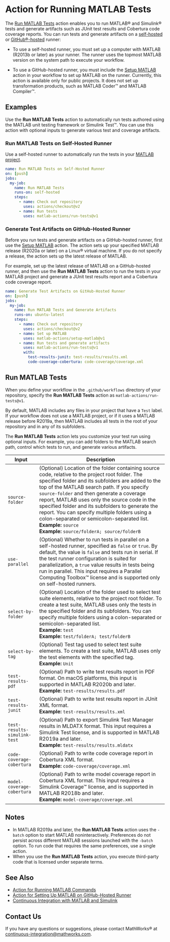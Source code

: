 # Action for Running MATLAB Tests

The [Run MATLAB Tests](#run-matlab-tests) action enables you to run MATLAB&reg; and Simulink&reg; tests and generate artifacts such as JUnit test results and Cobertura code coverage reports. You can run tests and generate artifacts on a [self-hosted](https://docs.github.com/en/free-pro-team@latest/actions/hosting-your-own-runners/about-self-hosted-runners) or [GitHub&reg;-hosted](https://docs.github.com/en/free-pro-team@latest/actions/reference/specifications-for-github-hosted-runners) runner:

- To use a self-hosted runner, you must set up a computer with MATLAB (R2013b or later) as your runner. The runner uses the topmost MATLAB version on the system path to execute your workflow.

- To use a GitHub-hosted runner, you must include the [Setup MATLAB](https://github.com/matlab-actions/setup-matlab/) action in your workflow to set up MATLAB on the runner. Currently, this action is available only for public projects. It does not set up transformation products, such as MATLAB Coder&trade; and MATLAB Compiler&trade;.

## Examples
Use the **Run MATLAB Tests** action to automatically run tests authored using the MATLAB unit testing framework or Simulink Test&trade;. You can use this action with optional inputs to generate various test and coverage artifacts.

### Run MATLAB Tests on Self-Hosted Runner
Use a self-hosted runner to automatically run the tests in your [MATLAB project](https://www.mathworks.com/help/matlab/projects.html).

```yaml
name: Run MATLAB Tests on Self-Hosted Runner
on: [push]
jobs:
  my-job:
    name: Run MATLAB Tests
    runs-on: self-hosted
    steps:
      - name: Check out repository
        uses: actions/checkout@v2
      - name: Run tests
        uses: matlab-actions/run-tests@v1
```

### Generate Test Artifacts on GitHub-Hosted Runner
Before you run tests and generate artifacts on a GitHub-hosted runner, first use the [Setup MATLAB](https://github.com/matlab-actions/setup-matlab/) action. The action sets up your specified MATLAB release (R2020a or later) on a Linux&reg; virtual machine. If you do not specify a release, the action sets up the latest release of MATLAB.

For example, set up the latest release of MATLAB on a GitHub-hosted runner, and then use the **Run MATLAB Tests** action to run the tests in your MATLAB project and generate a JUnit test results report and a Cobertura code coverage report.

```yaml
name: Generate Test Artifacts on GitHub-Hosted Runner
on: [push]
jobs:
  my-job:
    name: Run MATLAB Tests and Generate Artifacts
    runs-on: ubuntu-latest
    steps:
      - name: Check out repository
        uses: actions/checkout@v2
      - name: Set up MATLAB
        uses: matlab-actions/setup-matlab@v1
      - name: Run tests and generate artifacts
        uses: matlab-actions/run-tests@v1
        with:
          test-results-junit: test-results/results.xml
          code-coverage-cobertura: code-coverage/coverage.xml
```
## Run MATLAB Tests
When you define your workflow in the `.github/workflows` directory of your repository, specify the **Run MATLAB Tests** action as `matlab-actions/run-tests@v1`.

By default, MATLAB includes any files in your project that have a `Test` label. If your workflow does not use a MATLAB project, or if it uses a MATLAB release before R2019a, then MATLAB includes all tests in the root of your repository and in any of its subfolders.

The **Run MATLAB Tests** action lets you customize your test run using optional inputs. For example, you can add folders to the MATLAB search path, control which tests to run, and generate various artifacts.

Input                     | Description
------------------------- | ---------------
`source-folder`            | (Optional) Location of the folder containing source code, relative to the project root folder. The specified folder and its subfolders are added to the top of the MATLAB search path. If you specify `source-folder` and then generate a coverage report, MATLAB uses only the source code in the specified folder and its subfolders to generate the report. You can specify multiple folders using a colon-separated or semicolon-separated list.<br/>**Example:** `source`<br/>**Example:** `source/folderA; source/folderB`
`use-parallel`              | (Optional) Whether to run tests in parallel on a self-hosted runner, specified as `false` or `true`. By default, the value is `false` and tests run in serial. If the test runner configuration is suited for parallelization, a `true` value results in tests being run in parallel. This input requires a Parallel Computing Toolbox™ license and is supported only on self-hosted runners.
`select-by-folder`          | (Optional) Location of the folder used to select test suite elements, relative to the project root folder. To create a test suite, MATLAB uses only the tests in the specified folder and its subfolders. You can specify multiple folders using a colon-separated or semicolon-separated list.<br/>**Example:** `test`<br/>**Example:** `test/folderA; test/folderB`
`select-by-tag`             | (Optional) Test tag used to select test suite elements. To create a test suite, MATLAB uses only the test elements with the specified tag.<br/>**Example:** `Unit`
`test-results-pdf`          | (Optional) Path to write test results report in PDF format. On macOS platforms, this input is supported in MATLAB R2020b and later.<br/>**Example:** `test-results/results.pdf`
`test-results-junit`        | (Optional) Path to write test results report in JUnit XML format.<br/>**Example:** `test-results/results.xml`
`test-results-simulink-test` | (Optional) Path to export Simulink Test Manager results in MLDATX format. This input requires a Simulink Test license, and is supported in MATLAB R2019a and later.<br/>**Example:** `test-results/results.mldatx`
`code-coverage-cobertura`   | (Optional) Path to write code coverage report in Cobertura XML format.<br/>**Example:** `code-coverage/coverage.xml`
`model-coverage-cobertura`  | (Optional) Path to write model coverage report in Cobertura XML format. This input requires a Simulink Coverage™ license, and is supported in MATLAB R2018b and later.<br/>**Example:** `model-coverage/coverage.xml`

## Notes
* In MATLAB R2019a and later, the **Run MATLAB Tests** action uses  the `-batch` option to start MATLAB noninteractively. Preferences do not persist across different MATLAB sessions launched with the `-batch` option. To run code that requires the same preferences, use a single action.
* When you use the **Run MATLAB Tests** action, you execute third-party code that is licensed under separate terms.

## See Also
- [Action for Running MATLAB Commands](https://github.com/matlab-actions/run-command/)
- [Action for Setting Up MATLAB on GitHub-Hosted Runner](https://github.com/matlab-actions/setup-matlab/)
- [Continuous Integration with MATLAB and Simulink](https://www.mathworks.com/solutions/continuous-integration.html)

## Contact Us
If you have any questions or suggestions, please contact MathWorks&reg; at [continuous-integration@mathworks.com](mailto:continuous-integration@mathworks.com).
